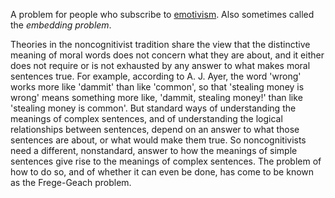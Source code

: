 

A problem for people who subscribe to 
[emotivism](/docs/phil/definitions/emotivism.qmd). 
Also sometimes called the *embedding problem*.

Theories in the noncognitivist tradition share the view that the distinctive 
meaning of moral words does not concern what they are about, and it either does 
not require or is not exhausted by any answer to what makes moral sentences true. 
For example, according to A. J. Ayer, the word 'wrong' works more like 'dammit' 
than like 'common', so that 'stealing money is wrong' means something more like, 
'dammit, stealing money!' than like 'stealing money is common'. But standard 
ways of understanding the meanings of complex sentences, and of understanding 
the logical relationships between sentences, depend on an answer to what those 
sentences are about, or what would make them true. So noncognitivists need a 
different, nonstandard, answer to how the meanings of simple sentences give 
rise to the meanings of complex sentences. The problem of how to do so, and of
whether it can even be done, has come to be known as the Frege-Geach problem.